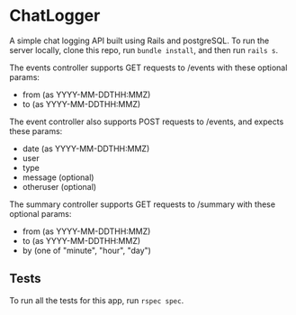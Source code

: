 # ChatLogger
A simple chat logging API built using Rails and postgreSQL. To run the server locally, clone this repo, run `bundle install`, and then run `rails s`.

The events controller supports GET requests to /events with these optional params:
- from (as YYYY-MM-DDTHH:MMZ)
- to (as YYYY-MM-DDTHH:MMZ)

The event controller also supports POST requests to /events, and expects these params:
- date (as YYYY-MM-DDTHH:MMZ)
- user
- type
- message (optional)
- otheruser (optional)

The summary controller supports GET requests to /summary with these optional params:
- from (as YYYY-MM-DDTHH:MMZ)
- to (as YYYY-MM-DDTHH:MMZ)
- by (one of "minute", "hour", "day")

## Tests
To run all the tests for this app, run `rspec spec`.

